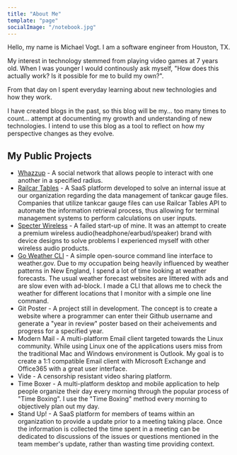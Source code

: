 ```yaml
---
title: "About Me"
template: "page"
socialImage: "/notebook.jpg"
---
```


Hello, my name is Michael Vogt. I am a software engineer from Houston, TX.

My interest in technology stemmed from playing video games at 7 years old. When I was younger I would continously ask myself, "How does this actually work? Is it possible for me to build my own?".

From that day on I spent everyday learning about new technologies and how they work.

I have created blogs in the past, so this blog will be my... too many times to count... attempt at documenting my growth and understanding of new technologies. I intend to use this blog as a tool to reflect on how my perspective changes as they evolve.

## My Public Projects

- [Whazzup](https://whazzup.co/) - A social network that allows people to interact with one another in a specified radius.
- [Railcar Tables](https://railcartables.com/) - A SaaS platform developed to solve an internal issue at our organization regarding the data management of tankcar gauge files. Companies that utilize tankcar gauge files can use Railcar Tables API to automate the information retrieval process, thus allowing for terminal management systems to perform calculations on user inputs.
- [Specter Wireless](https://www.instagram.com/specterwireless/) - A failed start-up of mine. It was an attempt to create a premium wireless audio(headphone/earbud/speaker) brand with device designs to solve problems I experienced myself with other wireless audio products.
- [Go Weather CLI](https://github.com/mvogttech/go-weather-cli) - A simple open-source command line interface to weather.gov. Due to my occupation being heavily influenced by weather patterns in New England, I spend a lot of time looking at weather forecasts. The usual weather forecast websites are littered with ads and are slow even with ad-block. I made a CLI that allows me to check the weather for different locations that I monitor with a simple one line command.
- Git Poster - A project still in development. The concept is to create a website where a programmer can enter their Github username and generate a "year in review" poster based on their acheivements and progress for a specified year.
- Modern Mail - A multi-platform Email client targeted towards the Linux community. While using Linux one of the applications users miss from the traditional Mac and Windows environment is Outlook. My goal is to create a 1:1 compatible Email client with Microsoft Exchange and Office365 with a great user interface.
- Vide - A censorship resistant video sharing platform.
- Time Boxer - A multi-platform desktop and mobile application to help people organize their day every morning through the popular process of "Time Boxing". I use the "Time Boxing" method every morning to objectively plan out my day.
- Stand Up! - A SaaS platform for members of teams within an organization to provide a update prior to a meeting taking place. Once the information is collected the time spent in a meeting can be dedicated to discussions of the issues or questions mentioned in the team member's update, rather than wasting time providing context.
